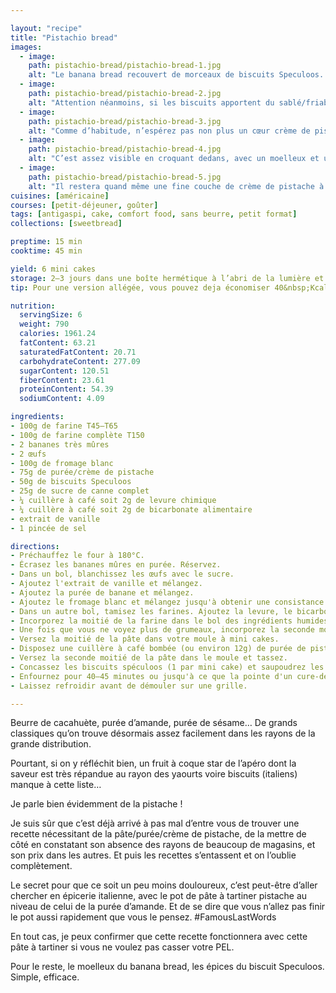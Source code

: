 ```yaml
---

layout: "recipe"
title: "Pistachio bread"
images:
  - image:
    path: pistachio-bread/pistachio-bread-1.jpg
    alt: "Le banana bread recouvert de morceaux de biscuits Speculoos. On devine néanmoins la présence de pistache car la pâte est un peu verdâtre à certains endroits."
  - image:
    path: pistachio-bread/pistachio-bread-2.jpg
    alt: "Attention néanmoins, si les biscuits apportent du sablé/friable ils n’apporteront pas de croquant à la mâche passé 24h."
  - image:
    path: pistachio-bread/pistachio-bread-3.jpg
    alt: "Comme d’habitude, n’espérez pas non plus un cœur crème de pistache. Tout comme avec les autres breads de ce type, la purée d’oléagineux va humidifier la pâte autour."
  - image:
    path: pistachio-bread/pistachio-bread-4.jpg
    alt: "C’est assez visible en croquant dedans, avec un moelleux et une humididité encore plus prononcés que sur les autres banana breads."
  - image:
    path: pistachio-bread/pistachio-bread-5.jpg
    alt: "Il restera quand même une fine couche de crème de pistache à la fin, ne vous inquiétez pas. Mais n’attendez pas un coulant."
cuisines: [américaine]
courses: [petit-déjeuner, goûter]
tags: [antigaspi, cake, comfort food, sans beurre, petit format]
collections: [sweetbread]

preptime: 15 min
cooktime: 45 min

yield: 6 mini cakes
storage: 2–3 jours dans une boîte hermétique à l’abri de la lumière et de la chaleur. 5 jours au frigo. 2 mois au congélateur.
tip: Pour une version allégée, vous pouvez deja économiser 40&nbsp;Kcal, pas mal de matières grasses et de sucre en retirant les biscuits Speculoos. À savoir qu’ils vont également perdre leur croquant à la conservation, pour ceux qui les ajouteraient surtout pour la texture supplémentaire type crumble.

nutrition:
  servingSize: 6
  weight: 790
  calories: 1961.24
  fatContent: 63.21
  saturatedFatContent: 20.71
  carbohydrateContent: 277.09
  sugarContent: 120.51
  fiberContent: 23.61
  proteinContent: 54.39
  sodiumContent: 4.09

ingredients:
- 100g de farine T45–T65
- 100g de farine complète T150
- 2 bananes très mûres
- 2 œufs
- 100g de fromage blanc
- 75g de purée/crème de pistache 
- 50g de biscuits Speculoos
- 25g de sucre de canne complet
- ¼ cuillère à café soit 2g de levure chimique
- ¼ cuillère à café soit 2g de bicarbonate alimentaire
- extrait de vanille
- 1 pincée de sel

directions:
- Préchauffez le four à 180°C.
- Écrasez les bananes mûres en purée. Réservez.
- Dans un bol, blanchissez les œufs avec le sucre.
- Ajoutez l'extrait de vanille et mélangez. 
- Ajoutez la purée de banane et mélangez.
- Ajoutez le fromage blanc et mélangez jusqu'à obtenir une consistance bien homogène.
- Dans un autre bol, tamisez les farines. Ajoutez la levure, le bicarbonate et le sel. Mélangez. 
- Incorporez la moitié de la farine dans le bol des ingrédients humides à la maryse. 
- Une fois que vous ne voyez plus de grumeaux, incorporez la seconde moitié. Réservez.
- Versez la moitié de la pâte dans votre moule à mini cakes.
- Disposez une cuillère à café bombée (ou environ 12g) de purée de pistache au centre de la pâte.
- Versez la seconde moitié de la pâte dans le moule et tassez.
- Concassez les biscuits spéculoos (1 par mini cake) et saupoudrez les morceaux sur chaque mini cake, en prenant soin de les enfoncer légèrement dans la pâte. 
- Enfournez pour 40–45 minutes ou jusqu'à ce que la pointe d'un cure-dent ressorte sèche. 
- Laissez refroidir avant de démouler sur une grille.

---
```


Beurre de cacahuète, purée d’amande, purée de sésame… De grands classiques qu’on trouve désormais assez facilement dans les rayons de la grande distribution. 

Pourtant, si on y réfléchit bien, un fruit à coque star de l’apéro dont la saveur est très répandue au rayon des yaourts voire biscuits (italiens) manque à cette liste…

Je parle bien évidemment de la pistache&nbsp;!

Je suis sûr que c’est déjà arrivé à pas mal d’entre vous de trouver une recette nécessitant de la pâte/purée/crème de pistache, de la mettre de côté en constatant son absence des rayons de beaucoup de magasins, et son prix dans les autres. Et puis les recettes s’entassent et on l’oublie complètement.

Le secret pour que ce soit un peu moins douloureux, c’est peut-être d’aller chercher en épicerie italienne, avec le pot de pâte à tartiner pistache au niveau de celui de la purée d’amande. Et de se dire que vous n’allez pas finir le pot aussi rapidement que vous le pensez. #FamousLastWords

En tout cas, je peux confirmer que cette recette fonctionnera avec cette pâte à tartiner si vous ne voulez pas casser votre PEL.

Pour le reste, le moelleux du banana bread, les épices du biscuit Speculoos. Simple, efficace.
